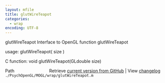 ```yaml
---
layout: mfile
title: glutWireTeapot
categories:
  - wrap
encoding: UTF-8
---
```


glutWireTeapot  Interface to OpenGL function glutWireTeapot  

usage:  glutWireTeapot( size )  

C function:  void glutWireTeapot(GLdouble size)  


<div class="code_header" style="text-align:right;">
  <span style="float:left;">Path&nbsp;&nbsp;</span> <span class="counter">Retrieve <a href=
  "https://raw.github.com/Psychtoolbox-3/Psychtoolbox-3/beta/./PsychOpenGL/MOGL/wrap/glutWireTeapot.m">current version from GitHub</a> | View <a href=
  "https://github.com/Psychtoolbox-3/Psychtoolbox-3/commits/beta/./PsychOpenGL/MOGL/wrap/glutWireTeapot.m">changelog</a></span>
</div>
<div class="code">
  <code>./PsychOpenGL/MOGL/wrap/glutWireTeapot.m</code>
</div>
